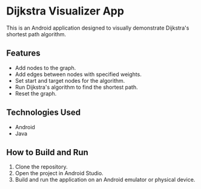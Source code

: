 # Dijkstra Visualizer App

This is an Android application designed to visually demonstrate Dijkstra's shortest path algorithm.

## Features

- Add nodes to the graph.
- Add edges between nodes with specified weights.
- Set start and target nodes for the algorithm.
- Run Dijkstra's algorithm to find the shortest path.
- Reset the graph.

## Technologies Used

- Android
- Java

## How to Build and Run

1. Clone the repository.
2. Open the project in Android Studio.
3. Build and run the application on an Android emulator or physical device. 